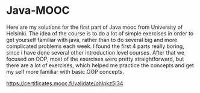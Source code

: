 # Java-MOOC

Here are my solutions for the first part of Java mooc from University of Helsinki. The idea of the course is to do a lot of simple exercises in order to get yourself familiar with java, rather than to do several big and more complicated problems each week. I found the first 4 parts really boring, since i have done several other introduction level courses. After that we focused on OOP, most of the exercises were pretty straightforward, but there are a lot of exercises, which helped me practice the concepts and get my self more familiar with basic OOP concepts.

https://certificates.mooc.fi/validate/ohlpkz5i34
